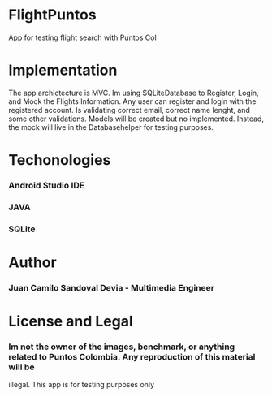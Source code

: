# FlightPuntos
App for testing flight search with Puntos Col

# Implementation

The app archictecture is MVC. Im using SQLiteDatabase to Register, Login, and Mock the Flights Information. Any user can register
and login with the registered account. Is validating correct email, correct name lenght, and some other validations.
Models will be created but no implemented. Instead, the mock will live in the Databasehelper for testing purposes.

# Techonologies
### Android Studio IDE
### JAVA
### SQLite

# Author
### Juan Camilo Sandoval Devia - Multimedia Engineer

# License and Legal
### Im not the owner of the images, benchmark, or anything related to Puntos Colombia. Any reproduction of this material will be
illegal. This app is for testing purposes only
